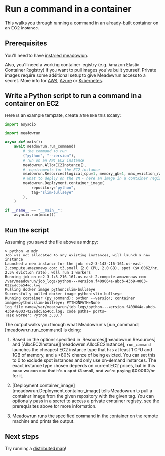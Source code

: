 # Run a command in a container

This walks you through running a command in an already-built container on an EC2 instance.

## Prerequisites

You'll need to have [installed meadowrun](../install).

Also, you'll need a working container registry (e.g. Amazon Elastic Container Registry)
if you want to pull images you've built yourself. Private images require some additional
setup to give Meadowrun access to a secret. More info for
[AWS](../how_to/private_container_aws.md), [Azure](../how_to/private_container_azure.md)
or [Kubernetes](../how_to/private_container_kubernetes.md).

## Write a Python script to run a command in a container on EC2

Here is an example template, create a file like this locally:

```python
import asyncio

import meadowrun

async def main(): 
    await meadowrun.run_command(
        # the command to run
        ("python", "--version"), 
        # run on an AWS EC2 instance
        meadowrun.AllocEC2Instance(),
        # requirements for the EC2 instance
        meadowrun.Resources(logical_cpu=1, memory_gb=1, max_eviction_rate=80),
        # what to deploy on the VM - here an image in a container registry
        meadowrun.Deployment.container_image(
            repository="python", 
            tag="slim-bullseye"
        ),
    )

if __name__ == "__main__":
    asyncio.run(main())
```

## Run the script

Assuming you saved the file above as mdr.py:

```
> python -m mdr 
Job was not allocated to any existing instances, will launch a new instance
Launched a new instance for the job: ec2-3-143-216-161.us-east-2.compute.amazonaws.com: t3.small (2.0 CPU, 2.0 GB), spot ($0.0062/hr, 2.5% eviction rate), will run 1 workers
Running job on ec2-3-143-216-161.us-east-2.compute.amazonaws.com /var/meadowrun/job_logs/python---version.f409064a-abcb-43b9-8003-822edc5a546c.log
Pulling docker image python:slim-bullseye
Successfully pulled docker image python:slim-bullseye
Running container (py_command): python --version; container image=python:slim-bullseye; PYTHONPATH=None log_file_name=/var/meadowrun/job_logs/python---version.f409064a-abcb-43b9-8003-822edc5a546c.log; code paths= ports=
Task worker: Python 3.10.7
```

The output walks you through what Meadowrun's [run_command][meadowrun.run_command]
is doing:

1. Based on the options specified in [Resources][meadowrun.Resources] and
   [AllocEC2Instance][meadowrun.AllocEC2Instance], `run_command` launches the
   cheapest EC2 instance type that has at least 1 CPU and 1GB of memory, and a <80%
   chance of being evicted. You can set this to 0 to exclude spot instances and only
   use on-demand instances. The exact instance type chosen depends on current EC2
   prices, but in this case we can see that it's a spot t3.small, and we're paying
   $0.0062/hr for it.
   
2. [Deployment.container_image][meadowrun.Deployment.container_image] tells Meadowrun to
   pull a container image from the given repository with the given tag. You can
   optionally pass in a secret to access a private container registry, see the
   prerequisites above for more information.

3. Meadowrun runs the specified command in the container on the remote machine and
   prints the output.

## Next steps

Try running a [distributed map](../run_map)!
